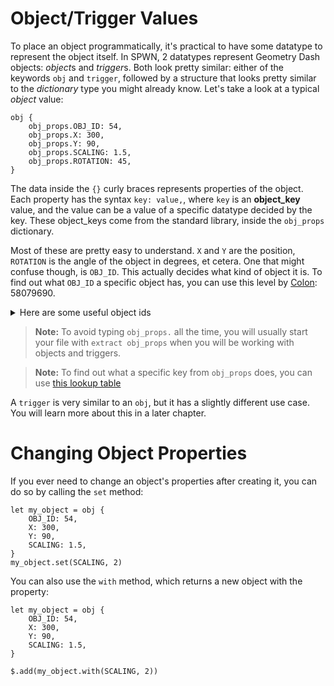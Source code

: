 # Object/Trigger Values

To place an object programmatically, it's practical to have some datatype to represent the object itself. In SPWN, 2 datatypes represent Geometry Dash objects: *object*s and *trigger*s. Both look pretty similar: either of the keywords `obj` and `trigger`, followed by a structure that looks pretty similar to the _dictionary_ type you might already know. Let's take a look at a typical _object_ value:

```spwn
obj {
    obj_props.OBJ_ID: 54,
    obj_props.X: 300,
    obj_props.Y: 90,
    obj_props.SCALING: 1.5,
    obj_props.ROTATION: 45,
}
```

The data inside the `{}` curly braces represents properties of the object. Each property has the syntax `key: value,`, where `key` is an **object_key** value, and the value can be a value of a specific datatype decided by the key. These object_keys come from the standard library, inside the `obj_props` dictionary.

Most of these are pretty easy to understand. `X` and `Y` are the position, `ROTATION` is the angle of the object in degrees, et cetera. One that might confuse though, is `OBJ_ID`. This actually decides what kind of object it is. To find out what `OBJ_ID` a specific object has, you can use this level by [Colon](https://www.youtube.com/c/GDColon): 58079690.

<details>
  <summary>Here are some useful object ids</summary>  
	<p><img src="https://user-images.githubusercontent.com/43052612/124507879-9c706d00-dd83-11eb-81f4-2ba385cf3e75.png" alt="useful object ids 1"></p>
	<p><img src="https://user-images.githubusercontent.com/43052612/124507895-a2664e00-dd83-11eb-9b53-52e515cd0e8a.png" alt="useful object ids 2"></p>
	<p><img src="https://media.discordapp.net/attachments/857382000716939274/862530181604180018/IMG_20210708_100459.jpg" alt="useful object ids 3"></p>
</details>

> **Note:** To avoid typing `obj_props.` all the time, you will usually start your file with `extract obj_props` when you will be working with objects and triggers.

> **Note:** To find out what a specific key from `obj_props` does, you can use [this lookup table](object_keys.md)

A `trigger` is very similar to an `obj`, but it has a slightly different use case. You will learn more about this in a later chapter.

# Changing Object Properties

If you ever need to change an object's properties after creating it, you can do so by calling the `set` method:

```spwn
let my_object = obj {
    OBJ_ID: 54,
    X: 300,
    Y: 90,
    SCALING: 1.5,
}
my_object.set(SCALING, 2)
```

You can also use the `with` method, which returns a new object with the property:

```spwn
let my_object = obj {
    OBJ_ID: 54,
    X: 300,
    Y: 90,
    SCALING: 1.5,
}

$.add(my_object.with(SCALING, 2))

```
